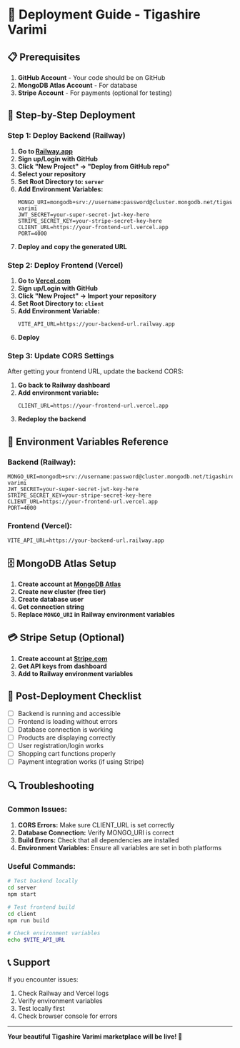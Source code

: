 # 🚀 Deployment Guide - Tigashire Varimi

## 📋 Prerequisites

1. **GitHub Account** - Your code should be on GitHub
2. **MongoDB Atlas Account** - For database
3. **Stripe Account** - For payments (optional for testing)

## 🎯 Step-by-Step Deployment

### **Step 1: Deploy Backend (Railway)**

1. **Go to [Railway.app](https://railway.app)**
2. **Sign up/Login with GitHub**
3. **Click "New Project" → "Deploy from GitHub repo"**
4. **Select your repository**
5. **Set Root Directory to: `server`**
6. **Add Environment Variables:**
   ```
   MONGO_URI=mongodb+srv://username:password@cluster.mongodb.net/tigashire-varimi
   JWT_SECRET=your-super-secret-jwt-key-here
   STRIPE_SECRET_KEY=your-stripe-secret-key-here
   CLIENT_URL=https://your-frontend-url.vercel.app
   PORT=4000
   ```
7. **Deploy and copy the generated URL**

### **Step 2: Deploy Frontend (Vercel)**

1. **Go to [Vercel.com](https://vercel.com)**
2. **Sign up/Login with GitHub**
3. **Click "New Project" → Import your repository**
4. **Set Root Directory to: `client`**
5. **Add Environment Variable:**
   ```
   VITE_API_URL=https://your-backend-url.railway.app
   ```
6. **Deploy**

### **Step 3: Update CORS Settings**

After getting your frontend URL, update the backend CORS:

1. **Go back to Railway dashboard**
2. **Add environment variable:**
   ```
   CLIENT_URL=https://your-frontend-url.vercel.app
   ```
3. **Redeploy the backend**

## 🔧 Environment Variables Reference

### **Backend (Railway):**
```env
MONGO_URI=mongodb+srv://username:password@cluster.mongodb.net/tigashire-varimi
JWT_SECRET=your-super-secret-jwt-key-here
STRIPE_SECRET_KEY=your-stripe-secret-key-here
CLIENT_URL=https://your-frontend-url.vercel.app
PORT=4000
```

### **Frontend (Vercel):**
```env
VITE_API_URL=https://your-backend-url.railway.app
```

## 🗄️ MongoDB Atlas Setup

1. **Create account at [MongoDB Atlas](https://mongodb.com/atlas)**
2. **Create new cluster (free tier)**
3. **Create database user**
4. **Get connection string**
5. **Replace `MONGO_URI` in Railway environment variables**

## 💳 Stripe Setup (Optional)

1. **Create account at [Stripe.com](https://stripe.com)**
2. **Get API keys from dashboard**
3. **Add to Railway environment variables**

## 🎉 Post-Deployment Checklist

- [ ] Backend is running and accessible
- [ ] Frontend is loading without errors
- [ ] Database connection is working
- [ ] Products are displaying correctly
- [ ] User registration/login works
- [ ] Shopping cart functions properly
- [ ] Payment integration works (if using Stripe)

## 🔍 Troubleshooting

### **Common Issues:**

1. **CORS Errors:** Make sure CLIENT_URL is set correctly
2. **Database Connection:** Verify MONGO_URI is correct
3. **Build Errors:** Check that all dependencies are installed
4. **Environment Variables:** Ensure all variables are set in both platforms

### **Useful Commands:**

```bash
# Test backend locally
cd server
npm start

# Test frontend build
cd client
npm run build

# Check environment variables
echo $VITE_API_URL
```

## 📞 Support

If you encounter issues:
1. Check Railway and Vercel logs
2. Verify environment variables
3. Test locally first
4. Check browser console for errors

---

**Your beautiful Tigashire Varimi marketplace will be live! 🌾**
